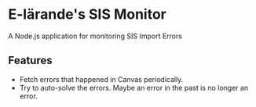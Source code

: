 # E-lärande's SIS Monitor

A Node.js application for monitoring SIS Import Errors

## Features

- Fetch errors that happened in Canvas periodically.
- Try to auto-solve the errors. Maybe an error in the past is no longer an error.

